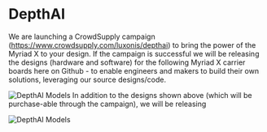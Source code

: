 # DepthAI

We are launching a CrowdSupply campaign (https://www.crowdsupply.com/luxonis/depthai) to bring the power of the Myriad X to your design.  If the campaign is successful we will be releasing the designs (hardware and software) for the following Myriad X carrier boards here on Github - to enable engineers and makers to build their own solutions, leveraging our source designs/code.

![DepthAI Models](/images/67516272-9e50d600-f65d-11e9-9343-8a8c3425c47d.png)
In addition to the designs shown above (which will be purchase-able through the campaign), we will be releasing 

![DepthAI Models](/images/67443015-55970f80-f5c0-11e9-83c3-2bf07a2479e3.png)

